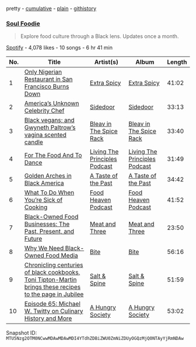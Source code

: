 pretty - [cumulative](/playlists/cumulative/37i9dQZF1DXbDiwzsFdvXP.md) - [plain](/playlists/plain/37i9dQZF1DXbDiwzsFdvXP) - [githistory](https://github.githistory.xyz/mackorone/spotify-playlist-archive/blob/main/playlists/plain/37i9dQZF1DXbDiwzsFdvXP)

### [Soul Foodie](https://open.spotify.com/playlist/37i9dQZF1DXbDiwzsFdvXP)

> Explore food culture through a Black lens\. Updates once a month.

[Spotify](https://open.spotify.com/user/spotify) - 4,078 likes - 10 songs - 6 hr 41 min

| No. | Title | Artist(s) | Album | Length |
|---|---|---|---|---|
| 1 | [Only Nigerian Restaurant in San Francisco Burns Down](https://open.spotify.com/episode/0PKlZMaUM0ScJQ9O5Lmkhw) | [Extra Spicy](https://open.spotify.com/show/7tOXuwdG0MkzrUouBYv018) | [Extra Spicy](https://open.spotify.com/show/7tOXuwdG0MkzrUouBYv018) | 41:02 |
| 2 | [America’s Unknown Celebrity Chef](https://open.spotify.com/episode/6k5U1EudZ2ITExq7NBMclq) | [Sidedoor](https://open.spotify.com/show/1XSjN7lgDlwMzHy43gMANd) | [Sidedoor](https://open.spotify.com/show/1XSjN7lgDlwMzHy43gMANd) | 33:13 |
| 3 | [Black vegans; and Gwyneth Paltrow’s vagina scented candle](https://open.spotify.com/episode/3xkofujSiSCwhJxo5b51PT) | [Bleav in The Spice Rack](https://open.spotify.com/show/5mRVZYcdU03oY9RCU0CQxO) | [Bleav in The Spice Rack](https://open.spotify.com/show/5mRVZYcdU03oY9RCU0CQxO) | 33:40 |
| 4 | [For The Food And To Dance](https://open.spotify.com/episode/2umjAhdZ6E4Vs6AcMJOLRi) | [Living The Principles Podcast](https://open.spotify.com/show/2AfiHHFoCQodgv1i500jFz) | [Living The Principles Podcast](https://open.spotify.com/show/2AfiHHFoCQodgv1i500jFz) | 31:49 |
| 5 | [Golden Arches in Black America](https://open.spotify.com/episode/7lxw2sUeRAIBNUKo9Egoph) | [A Taste of the Past](https://open.spotify.com/show/5DXcwMjMYJpQOoXYVOwxZA) | [A Taste of the Past](https://open.spotify.com/show/5DXcwMjMYJpQOoXYVOwxZA) | 34:42 |
| 6 | [What To Do When You’re Sick of Cooking](https://open.spotify.com/episode/1hYR41GZPWubwIMjnmBFM2) | [Food Heaven Podcast](https://open.spotify.com/show/4BhBEg2b57dtyBZAXEVOVD) | [Food Heaven Podcast](https://open.spotify.com/show/4BhBEg2b57dtyBZAXEVOVD) | 41:52 |
| 7 | [Black\-Owned Food Businesses: The Past, Present, and Future](https://open.spotify.com/episode/3Pw1vCapxT84wUqjPidcJr) | [Meat and Three](https://open.spotify.com/show/4szKQfuX0KSV9iO8UE7Hil) | [Meat and Three](https://open.spotify.com/show/4szKQfuX0KSV9iO8UE7Hil) | 23:50 |
| 8 | [Why We Need Black\-Owned Food Media](https://open.spotify.com/episode/19SwWLV51ufxTRJ1vRJUxy) | [Bite](https://open.spotify.com/show/0TNivCfDqUMOg02S7UIaIN) | [Bite](https://open.spotify.com/show/0TNivCfDqUMOg02S7UIaIN) | 56:16 |
| 9 | [Chronicling centuries of black cookbooks, Toni Tipton\-Martin brings these recipes to the page in Jubilee](https://open.spotify.com/episode/48PMfPMV8iVgqKGJ6OUBpl) | [Salt & Spine](https://open.spotify.com/show/1UfofPPEAGqPxviLm0sfWN) | [Salt & Spine](https://open.spotify.com/show/1UfofPPEAGqPxviLm0sfWN) | 51:59 |
| 10 | [Episode 65: Michael W\. Twitty on Culinary History and More](https://open.spotify.com/episode/57eGYcwnqG3TEM2UfZuON7) | [A Hungry Society](https://open.spotify.com/show/3XwaXfuQ9jCUpWCILCWbYr) | [A Hungry Society](https://open.spotify.com/show/3XwaXfuQ9jCUpWCILCWbYr) | 53:02 |

Snapshot ID: `MTU5Nzg2OTM0NCwwMDAwMDAwMDI4YTdhZDBiZWU0ZmNiZDUyOGQzMjQ0NTAyYjRmNDAw`
